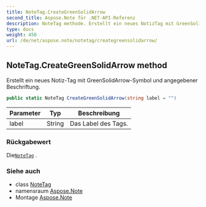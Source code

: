 ```yaml
---
title: NoteTag.CreateGreenSolidArrow
second_title: Aspose.Note für .NET-API-Referenz
description: NoteTag methode. Erstellt ein neues NotizTag mit GreenSolidArrowSymbol und angegebener Beschriftung.
type: docs
weight: 450
url: /de/net/aspose.note/notetag/creategreensolidarrow/
---
```

## NoteTag.CreateGreenSolidArrow method

Erstellt ein neues Notiz-Tag mit GreenSolidArrow-Symbol und angegebener Beschriftung.

```csharp
public static NoteTag CreateGreenSolidArrow(string label = "")
```

| Parameter | Typ | Beschreibung |
| --- | --- | --- |
| label | String | Das Label des Tags. |

### Rückgabewert

Die[`NoteTag`](../) .

### Siehe auch

* class [NoteTag](../)
* namensraum [Aspose.Note](../../notetag/)
* Montage [Aspose.Note](../../../)


